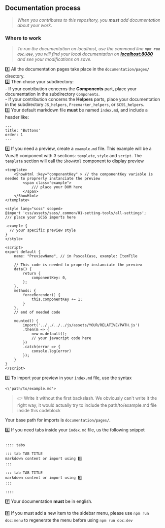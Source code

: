 ## Documentation process

> _When you contributes to this repository, you **must** add documentation about your work._

### Where to work

> _To run the documentation on localhost, use the command line **`npm run doc:dev`**, you will find your local documentation on [**localhost:8080**](http://localhost:8080/) and see your modifications on save._

1️⃣ All the documentation pages take place in the `documentation/pages/` directory.<br />
2️⃣ Then chose your subdirectory: <br />
    - If your contribution concerns the **Components** part, place your documentation in the subdirectory `Components`.<br />
    - If your contribution concerns the **Helpers** parts, place your documentation in the subdirectory `JS_helpers`, `Freemarker_helpers`, or `SCSS_helpers`.<br />
3️⃣ Your default markdown file **must** be named `index.md`, and include a header like:<br />

```
---
title: 'Buttons'
order: 1
---
```

4️⃣ If you need a preview, create a `example.md` file. This example will be a VueJS component with 3 sections: `template`, `style` and `script`. The `template` section will call the `ShowHtml` component to display preview<br />

```vue
<template>
    <ShowHtml :key="componentKey" > // the componentKey variable is needed to proprerly instanciate the preview
        <span class="example">
            /// place your DOM here
        </span>
    </ShowHtml>
</template>

<style lang="scss" scoped>
@import 'css/assets/sass/_common/01-setting-tools/all-settings';
/// place your SCSS imports here

.example {
  // your specific preview style
}
</style>

<script>
export default {
    name: "PreviewName", // in PascalCase, example: ItemTile

    // This code is needed to properly instanciate the preview
    data() {
        return {
            componentKey: 0,
        };
    },
    methods: {
        forceRerender() {
            this.componentKey += 1;
        }
    },
    // end of needed code

    mounted() {
        import('../../../../js/assets/YOUR/RELATIVE/PATH.js')
        .then(m => {
            new m.default();
            // your javacript code here
        })
        .catch(error => {
            console.log(error)
        });
    }
}
</script>
```

5️⃣ To import your preview in your `index.md` file, use the syntax
```ftl
<\'path/to/example.md'>
```

> 👉 Write it without the first backslash. We obviously can't write it the right way, it would actually try to include the path/to/example.md file inside this codeblock

Your base path for imports is `documentation/pages/`.<br />

6️⃣ If you need tabs inside your `index.md` file, us the following snippet

<pre class="language-text"><code>
<span>:::: tabs</span>

<span>::: tab TAB TITLE</span>
<span>markdown content or import using 5️⃣</span>
<span>:::</span>

<span>::: tab TAB TITLE</span>
<span>markdown content or import using 5️⃣</span>
<span>:::</span>

<span>::::</span>
</code></pre>

7️⃣ Your documentation **must** be in english.<br />

8️⃣ If you must add a new item to the sidebar menu, please use `npm run doc:menu` to regenerate the menu before using `npm run doc:dev`